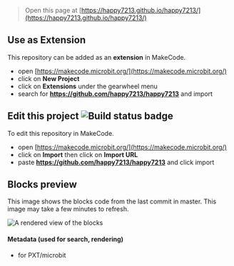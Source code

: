 
> Open this page at [https://happy7213.github.io/happy7213/](https://happy7213.github.io/happy7213/)

## Use as Extension

This repository can be added as an **extension** in MakeCode.

* open [https://makecode.microbit.org/](https://makecode.microbit.org/)
* click on **New Project**
* click on **Extensions** under the gearwheel menu
* search for **https://github.com/happy7213/happy7213** and import

## Edit this project ![Build status badge](https://github.com/happy7213/happy7213/workflows/MakeCode/badge.svg)

To edit this repository in MakeCode.

* open [https://makecode.microbit.org/](https://makecode.microbit.org/)
* click on **Import** then click on **Import URL**
* paste **https://github.com/happy7213/happy7213** and click import

## Blocks preview

This image shows the blocks code from the last commit in master.
This image may take a few minutes to refresh.

![A rendered view of the blocks](https://github.com/happy7213/happy7213/raw/master/.github/makecode/blocks.png)

#### Metadata (used for search, rendering)

* for PXT/microbit
<script src="https://makecode.com/gh-pages-embed.js"></script><script>makeCodeRender("{{ site.makecode.home_url }}", "{{ site.github.owner_name }}/{{ site.github.repository_name }}");</script>

